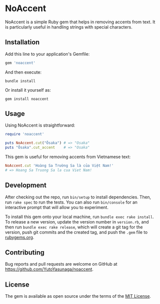 # NoAccent

NoAccent is a simple Ruby gem that helps in removing accents from text. It is particularly useful in handling strings with special characters.

## Installation

Add this line to your application's Gemfile:

```ruby
gem 'noaccent'
```

And then execute:

```
bundle install
```

Or install it yourself as:

```
gem install noaccent
```

## Usage

Using NoAccent is straightforward:

```ruby
require 'noaccent'

puts NoAccent.cut("Ōsaka") # => "Osaka"
puts "Ōsaka".cut_accent    # => "Osaka"
```

This gem is useful for removing accents from Vietnamese text:

```ruby
NoAccent.cut 'Hoàng Sa Trường Sa là của Việt Nam!'
# => Hoang Sa Truong Sa la cua Viet Nam!
```

## Development

After checking out the repo, run `bin/setup` to install dependencies. Then, run `rake spec` to run the tests. You can also run `bin/console` for an interactive prompt that will allow you to experiment.

To install this gem onto your local machine, run `bundle exec rake install`. To release a new version, update the version number in `version.rb`, and then run `bundle exec rake release`, which will create a git tag for the version, push git commits and the created tag, and push the `.gem` file to [rubygems.org](https://rubygems.org).

## Contributing

Bug reports and pull requests are welcome on GitHub at https://github.com/YutoYasunaga/noaccent.

## License

The gem is available as open source under the terms of the [MIT License](https://opensource.org/licenses/MIT).